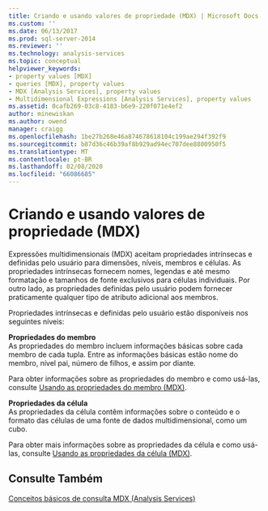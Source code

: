 ```yaml
---
title: Criando e usando valores de propriedade (MDX) | Microsoft Docs
ms.custom: ''
ms.date: 06/13/2017
ms.prod: sql-server-2014
ms.reviewer: ''
ms.technology: analysis-services
ms.topic: conceptual
helpviewer_keywords:
- property values [MDX]
- queries [MDX], property values
- MDX [Analysis Services], property values
- Multidimensional Expressions [Analysis Services], property values
ms.assetid: 0cafb269-03c8-4183-b6e9-220f071e4ef2
author: minewiskan
ms.author: owend
manager: craigg
ms.openlocfilehash: 1be27b268e46a874678618104c199ae294f392f9
ms.sourcegitcommit: b87d36c46b39af8b929ad94ec707dee8800950f5
ms.translationtype: MT
ms.contentlocale: pt-BR
ms.lasthandoff: 02/08/2020
ms.locfileid: "66086685"
---
```

# <a name="creating-and-using-property-values-mdx"></a>Criando e usando valores de propriedade (MDX)
  Expressões multidimensionais (MDX) aceitam propriedades intrínsecas e definidas pelo usuário para dimensões, níveis, membros e células. As propriedades intrínsecas fornecem nomes, legendas e até mesmo formatação e tamanhos de fonte exclusivos para células individuais. Por outro lado, as propriedades definidas pelo usuário podem fornecer praticamente qualquer tipo de atributo adicional aos membros.  
  
 Propriedades intrínsecas e definidas pelo usuário estão disponíveis nos seguintes níveis:  
  
 **Propriedades do membro**  
 As propriedades do membro incluem informações básicas sobre cada membro de cada tupla. Entre as informações básicas estão nome do membro, nível pai, número de filhos, e assim por diante.  
  
 Para obter informações sobre as propriedades do membro e como usá-las, consulte [Usando as propriedades do membro &#40;MDX&#41;](multidimensional-models/mdx/mdx-member-properties.md).  
  
 **Propriedades da célula**  
 As propriedades da célula contêm informações sobre o conteúdo e o formato das células de uma fonte de dados multidimensional, como um cubo.  
  
 Para obter mais informações sobre as propriedades da célula e como usá-las, consulte [Usando as propriedades da célula &#40;MDX&#41;](multidimensional-models/mdx/mdx-cell-properties-using-cell-properties.md).  
  
## <a name="see-also"></a>Consulte Também  
 [Conceitos básicos de consulta MDX &#40;Analysis Services&#41;](multidimensional-models/mdx/mdx-query-fundamentals-analysis-services.md)  
  
  
